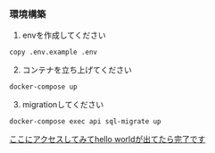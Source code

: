 ### 環境構築
1. envを作成してください
```
copy .env.example .env
```
2. コンテナを立ち上げてください
```
docker-compose up
```
3. migrationしてください
```
docker-compose exec api sql-migrate up
```

[ここにアクセスしてみてhello worldが出てたら完了です](http://localhost:8080)